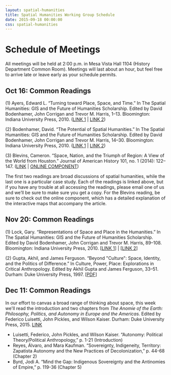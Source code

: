 ```yaml
---
layout: spatial-humanities
title: Spatial Humanities Working Group Schedule
date: 2015-09-18 00:00:00
css: spatial-humanities
---
```


# Schedule of Meetings

All meetings will be held at 2:00 p.m. in Mesa Vista Hall 1104 (History Department Common Room).
Meetings will last about an hour, but feel free to arrive late or leave early as your schedule permits.

## Oct 16: Common Readings
(1) Ayers, Edward L. “Turning toward Place, Space, and Time.” In The Spatial Humanities: GIS and the Future of Humanities Scholarship. Edited by David Bodenhamer, John Corrigan and Trevor M. Harris, 1–13. Bloomington: Indiana University Press, 2010. ([LINK 1](http://site.ebrary.com/lib/unma/reader.action?ppg=20&docID=10767195&tm=1444058662437) | [LINK 2](http://libproxy.unm.edu/login?url=http://search.ebscohost.com/login.aspx?direct=true&db=e000xna&AN=642395&site=eds-live&scope=site&ebv=EB&ppid=pp_1))
 
(2) Bodenhamer, David. “The Potential of Spatial Humanities.” In The Spatial Humanities: GIS and the Future of Humanities Scholarship. Edited by David Bodenhamer, John Corrigan and Trevor M. Harris, 14–30. Bloomington: Indiana University Press, 2010. ([LINK 1](http://site.ebrary.com/lib/unma/reader.action?ppg=33&docID=10767195&tm=1444058724558) | [LINK 2](http://libproxy.unm.edu/login?url=http://search.ebscohost.com/login.aspx?direct=true&db=e000xna&AN=642395&site=eds-live&scope=site&ebv=EB&ppid=pp_14))
 
(3) Blevins, Cameron. “Space, Nation, and the Triumph of Region: A View of the World from Houston.” Journal of American History 101, no. 1 (2014): 122–147. ([LINK](http://jah.oxfordjournals.org/content/101/1/122.full?ijkey=unucsImiwNrelaF&keytype=ref) | [ONLINE COMPONENT](http://web.stanford.edu/group/spatialhistory/cgi-bin/site/pub.php?id=93))
 
The first two readings are broad discussions of spatial humanities, while the last one is a particular case study. Each of the readings is linked above, but if you have any trouble at all accessing the readings, please email one of us and we’ll be sure to make sure you get a copy. For the Blevins reading, be sure to check out the online component, which has a detailed explanation of the interactive maps that accompany the article.


## Nov 20: Common Readings
(1) Lock, Gary. “Representations of Space and Place in the Humanities.” In The Spatial Humanities: GIS and the Future of Humanities Scholarship. Edited by David Bodenhamer, John Corrigan and Trevor M. Harris, 89–108. Bloomington: Indiana University Press, 2010. [[LINK 1](http://libproxy.unm.edu/login?url=http://search.ebscohost.com/login.aspx?direct=true&db=e000xna&AN=642395&site=eds-live&scope=site&ebv=EB&ppid=pp_89)] | [[LINK 2](http://site.ebrary.com/lib/unma/reader.action?ppg=108&docID=10767195&tm=1447282816201)]


(2) Gupta, Akhil, and James Ferguson. “Beyond "Culture": Space, Identity, and the Politics of Difference.” In Culture, Power, Place: Explorations in Critical Anthropology. Edited by Akhil Gupta and James Ferguson, 33–51. Durham: Duke University Press, 1997. [[PDF](Gupta_Ferguson.pdf)]


## Dec 11: Common Readings

In our effort to canvas a broad range of thinking about space, this week we'll read the introduction and two chapters from _The Anomie of the Earth: Philosophy, Politics, and Autonomy in Europe and the Americas._ Edited by Federico Luisetti, John Pickles, and Wilson Kaiser. Durham: Duke University Press, 2015. [LINK](http://unm.eblib.com/patron/FullRecord.aspx?p=2055742)

- Luisetti, Federico, John Pickles, and Wilson Kaiser. “Autonomy: Political Theory/Political Anthropology,” p. 1-21 (Introduction)
- Reyes, Álvaro, and Mara Kaufman. “Sovereignty, Indigeneity, Territory: Zapatista Autonomy and the New Practices of Decolonization,” p. 44-68 (Chapter 2)
- Byrd, Jodi A. “Mind the Gap: Indigenous Sovereignty and the Antinomies of Empire,” p. 119-36 (Chapter 5)
